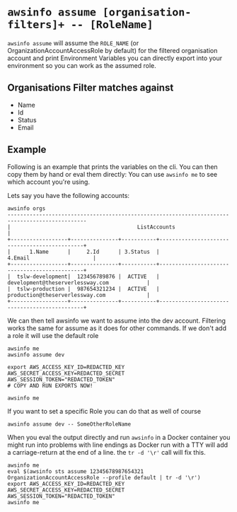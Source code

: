 # `awsinfo assume [organisation-filters]+ -- [RoleName]`

`awsinfo assume` will assume the `ROLE_NAME` (or OrganizationAccountAccessRole by default)
for the filtered organisation account and print Environment Variables you can directly export
into your environment so you can work as the assumed role.

## Organisations Filter matches against

* Name
* Id
* Status
* Email

## Example

Following is an example that prints the variables on the cli. You can then copy them by hand or eval them directly:
You can use `awsinfo me` to see which account you're using.

Lets say you have the following accounts:
```
awsinfo orgs
-----------------------------------------------------------------------------------------------
|                                        ListAccounts                                         |
+------------------+---------------+-----------+----------------------------------------------+
|      1.Name      |     2.Id      | 3.Status  |                   4.Email                    |
+------------------+---------------+-----------+----------------------------------------------+
|  tslw-development|  123456789876 |  ACTIVE   |  development@theserverlessway.com            |
|  tslw-production |  987654321234 |  ACTIVE   |  production@theserverlessway.com             |
+------------------+---------------+-----------+----------------------------------------------+
```

We can then tell awsinfo we want to assume into the dev account. Filtering works the same for assume as it does
for other commands. If we don't add a role it will use the default role

```
awsinfo me
awsinfo assume dev

export AWS_ACCESS_KEY_ID=REDACTED_KEY AWS_SECRET_ACCESS_KEY=REDACTED_SECRET AWS_SESSION_TOKEN="REDACTED_TOKEN"
# COPY AND RUN EXPORTS NOW!

awsinfo me
```

If you want to set a specific Role you can do that as well of course

```
awsinfo assume dev -- SomeOtherRoleName
```

When you eval the output directly and run `awsinfo` in a Docker container you might run into problems with line
endings as Docker run with a TTY will add a carriage-return at the end of a line. the `tr -d '\r'` call will fix
this.

```
awsinfo me
eval $(awsinfo sts assume 12345678987654321 OrganizationAccountAccessRole --profile default | tr -d '\r')
export AWS_ACCESS_KEY_ID=REDACTED_KEY AWS_SECRET_ACCESS_KEY=REDACTED_SECRET AWS_SESSION_TOKEN="REDACTED_TOKEN"
awsinfo me
```